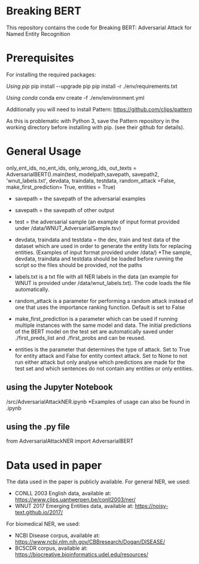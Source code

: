 # Breaking BERT
This repository contains the code for Breaking BERT: Adversarial Attack for Named Entity Recognition

# Prerequisites 

For installing the required packages: 

*Using pip* 
pip install --upgrade pip
pip install -r ./env/requirements.txt

*Using conda* 
conda env create -f ./env/environment.yml

Additionally you will need to install Pattern:
https://github.com/clips/pattern

As this is problematic with Python 3, save the Pattern repository in the working directory before installing with pip. (see their github for details).

# General Usage 

only_ent_ids, no_ent_ids, only_wrong_ids, out_texts = AdversarialBERT().main(test, modelpath,savepath, savepath2, 'wnut_labels.txt', devdata, traindata, testdata, random_attack =False, make_first_prediction= True, entities = True)

* savepath = the savepath of the adversarial examples
* savepath = the savepath of other output 
* test = the adversarial sample  (an example of input format provided under /data/WNUT_AdversarialSample.tsv) 
* devdata, traindata and testdata = the dev, train and test data of the dataset which are used in order to generate the entity lists for replacing entities. (Examples of input format provided under /data/)
*The sample, devdata, traindata and testdata should be loaded before running the script so the files should be provided, not the paths

* labels.txt is a txt file with all NER labels in the data (an example for WNUT is provided under /data/wnut_labels.txt). The code loads the file automatically. 
* random_attack is a parameter for performing a random attack instead of one that uses the importance ranking function. Default is set to False
* make_first_prediction is a parameter which can be used if running multiple instances with the same model and data. The initial predictions of the BERT model on the test set are automatically saved under ./first_preds_list and ./first_probs and can be reused.
* entities is the parameter that determines the type of attack. Set to True for entity attack and False for entity context attack. Set to None to not run either attack but only analyse which predictions are made for the test set and which sentences do not contain any entities or only entities.

## using the Jupyter Notebook 
/src/AdversarialAttackNER.ipynb
*Examples of usage can also be found in .ipynb


## using the .py file 
from AdversarialAttackNER import AdversarialBERT


# Data used in paper 

The data used in the paper is publicly available. For general NER, we used: 
* CONLL 2003 English data, available at: https://www.clips.uantwerpen.be/conll2003/ner/
* WNUT 2017 Emerging Entities data, available at: https://noisy-text.github.io/2017/

For biomedical NER, we used: 
* NCBI Disease corpus, available at: https://www.ncbi.nlm.nih.gov/CBBresearch/Dogan/DISEASE/
* BC5CDR corpus, available at: https://biocreative.bioinformatics.udel.edu/resources/
